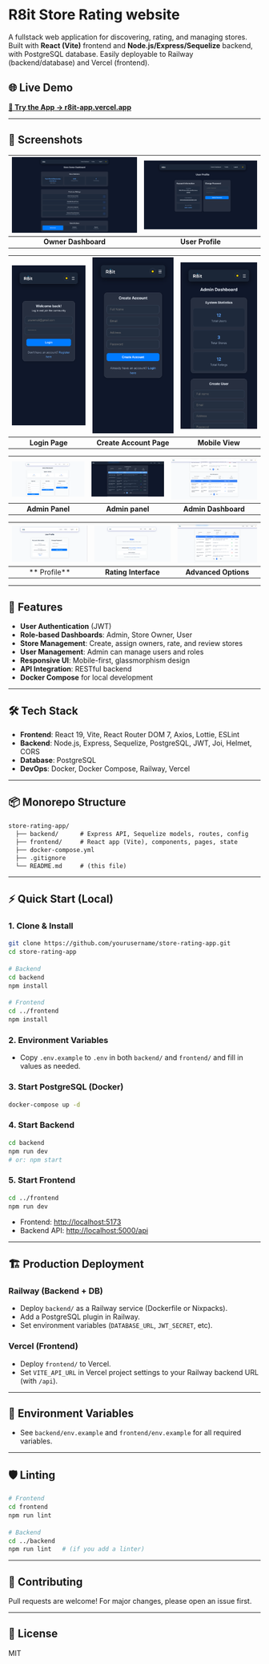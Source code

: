 # R8it Store Rating website

A fullstack web application for discovering, rating, and managing stores. Built with **React (Vite)** frontend and **Node.js/Express/Sequelize** backend, with PostgreSQL database. Easily deployable to Railway (backend/database) and Vercel (frontend).

## 🌐 Live Demo

**[🚀 Try the App → r8it-app.vercel.app](https://r8it-app.vercel.app)**

---

## 📸 Screenshots

<div align="center">

| ![Screenshot 1](screenshots/s1.png) | ![Screenshot 2](screenshots/s2.png) |
|:---:|:---:|
| **Owner Dashboard** | **User Profile** |

| ![Mobile 2](screenshots/m2.png) | ![Mobile 3](screenshots/m3.png) | ![Mobile 1](screenshots/m1.png) |
|:---:|:---:|:---:|
| **Login Page** | **Create Account Page** | **Mobile View** |

| ![Options 2](screenshots/op2.png) | ![Options 3](screenshots/op3.png) | ![Options 4](screenshots/op4.png) |
|:---:|:---:|:---:|
| **Admin Panel** | **Admin  panel** | **Admin Dashboard** |

| ![Options 5](screenshots/op5.png) | ![Options 1-1](screenshots/op1-1.png) | ![Options 3-2](screenshots/op-3.png) |
|:---:|:---:|:---:|
| ** Profile** | **Rating Interface** | **Advanced Options** |

</div>

---

## 🚀 Features


- **User Authentication** (JWT)
- **Role-based Dashboards**: Admin, Store Owner, User
- **Store Management**: Create, assign owners, rate, and review stores
- **User Management**: Admin can manage users and roles
- **Responsive UI**: Mobile-first, glassmorphism design
- **API Integration**: RESTful backend
- **Docker Compose** for local development

---

## 🛠️ Tech Stack

- **Frontend**: React 19, Vite, React Router DOM 7, Axios, Lottie, ESLint
- **Backend**: Node.js, Express, Sequelize, PostgreSQL, JWT, Joi, Helmet, CORS
- **Database**: PostgreSQL
- **DevOps**: Docker, Docker Compose, Railway, Vercel

---

## 📦 Monorepo Structure

```
store-rating-app/
  ├── backend/      # Express API, Sequelize models, routes, config
  ├── frontend/     # React app (Vite), components, pages, state
  ├── docker-compose.yml
  ├── .gitignore
  └── README.md     # (this file)
```

---

## ⚡ Quick Start (Local)

### 1. Clone & Install

```bash
git clone https://github.com/yourusername/store-rating-app.git
cd store-rating-app

# Backend
cd backend
npm install

# Frontend
cd ../frontend
npm install
```

### 2. Environment Variables

- Copy `.env.example` to `.env` in both `backend/` and `frontend/` and fill in values as needed.

### 3. Start PostgreSQL (Docker)

```bash
docker-compose up -d
```

### 4. Start Backend

```bash
cd backend
npm run dev
# or: npm start
```

### 5. Start Frontend

```bash
cd ../frontend
npm run dev
```

- Frontend: [http://localhost:5173](http://localhost:5173)
- Backend API: [http://localhost:5000/api](http://localhost:5000/api)

---

## 🏗️ Production Deployment

### Railway (Backend + DB)

- Deploy `backend/` as a Railway service (Dockerfile or Nixpacks).
- Add a PostgreSQL plugin in Railway.
- Set environment variables (`DATABASE_URL`, `JWT_SECRET`, etc).

### Vercel (Frontend)

- Deploy `frontend/` to Vercel.
- Set `VITE_API_URL` in Vercel project settings to your Railway backend URL (with `/api`).

---

## 📝 Environment Variables

- See `backend/env.example` and `frontend/env.example` for all required variables.

---

## 🛡️ Linting

```bash
# Frontend
cd frontend
npm run lint

# Backend
cd ../backend
npm run lint   # (if you add a linter)
```

---

## 🤝 Contributing

Pull requests are welcome! For major changes, please open an issue first.

---

## 📄 License

MIT
